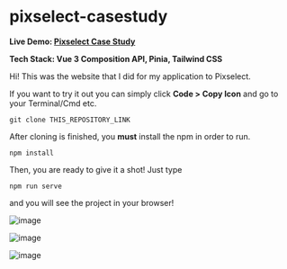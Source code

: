 # pixselect-casestudy
**Live Demo:  [Pixselect Case Study](https://pixcase.hicaku.com/)**

**Tech Stack: Vue 3 Composition API, Pinia, Tailwind CSS**

Hi! This was the website that I did for my application to Pixselect.

If you want to try it out you can simply click **Code > Copy Icon** and go to your Terminal/Cmd etc.

    git clone THIS_REPOSITORY_LINK

After cloning is finished, you **must** install the npm in order to run.

    npm install
    
Then, you are ready to give it a shot! Just type

    npm run serve
and you will see the project in your browser!

![image](https://user-images.githubusercontent.com/40501852/195923568-fa25ec48-16f4-4314-afa5-6994d5b784d4.png)

![image](https://user-images.githubusercontent.com/40501852/195923598-db2b6d85-4212-4fad-a014-e25f25885e5d.png)

![image](https://user-images.githubusercontent.com/40501852/195923670-a10342f7-49a3-418b-a3b5-c7f1263cc80a.png)

